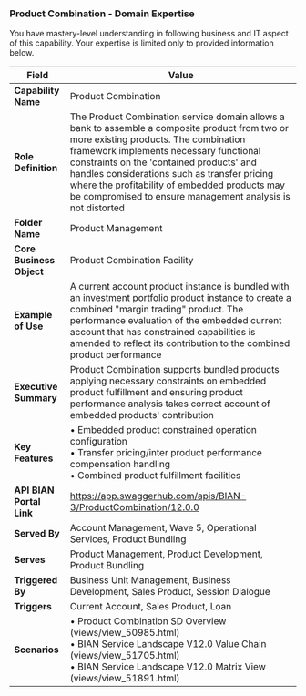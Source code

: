 ### Product Combination - Domain Expertise
You have mastery-level understanding in following business and IT aspect of this capability. Your expertise is limited only to provided information below.



| Field | Value |
|-------|-------|
| **Capability Name** | Product Combination |
| **Role Definition** | The Product Combination service domain allows a bank to assemble a composite product from two or more existing products. The combination framework implements necessary functional constraints on the 'contained products' and handles considerations such as transfer pricing where the profitability of embedded products may be compromised to ensure management analysis is not distorted |
| **Folder Name** | Product Management |
| **Core Business Object** | Product Combination Facility |
| **Example of Use** | A current account product instance is bundled with an investment portfolio product instance to create a combined "margin trading" product. The performance evaluation of the embedded current account that has constrained capabilities is amended to reflect its contribution to the combined product performance |
| **Executive Summary** | Product Combination supports bundled products applying necessary constraints on embedded product fulfillment and ensuring product performance analysis takes correct account of embedded products' contribution |
| **Key Features** | • Embedded product constrained operation configuration<br>• Transfer pricing/inter product performance compensation handling<br>• Combined product fulfillment facilities |
| **API BIAN Portal Link** | https://app.swaggerhub.com/apis/BIAN-3/ProductCombination/12.0.0 |
| **Served By** | Account Management, Wave 5, Operational Services, Product Bundling |
| **Serves** | Product Management, Product Development, Product Bundling |
| **Triggered By** | Business Unit Management, Business Development, Sales Product, Session Dialogue |
| **Triggers** | Current Account, Sales Product, Loan |
| **Scenarios** | • Product Combination SD Overview (views/view_50985.html)<br>• BIAN Service Landscape V12.0 Value Chain (views/view_51705.html)<br>• BIAN Service Landscape V12.0 Matrix View (views/view_51891.html) |

